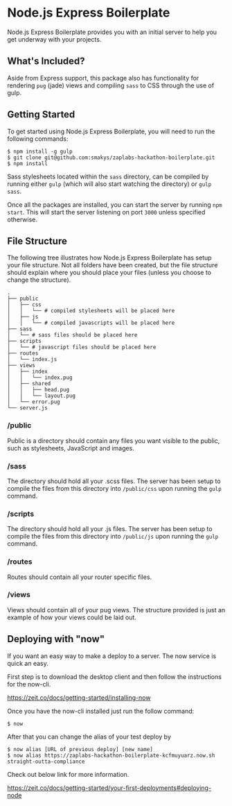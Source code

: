 # Node.js Express Boilerplate
Node.js Express Boilerplate provides you with an initial server to help you get
underway with your projects.

## What's Included?
Aside from Express support, this package also has functionality for rendering
`pug` (jade) views and compiling `sass` to CSS through the use of gulp.

## Getting Started
To get started using Node.js Express Boilerplate, you will need to run the
following commands:

```
$ npm install -g gulp
$ git clone git@github.com:smakys/zaplabs-hackathon-boilerplate.git
$ npm install
```

Sass stylesheets located within the `sass` directory, can be compiled by running
either `gulp` (which will also start watching the directory) or `gulp sass`.

Once all the packages are installed, you can start the server by running `npm
start`. This will start the server listening on port `3000` unless specified
otherwise.

## File Structure
The following tree illustrates how Node.js Express Boilerplate has setup your
file structure. Not all folders have been created, but the file structure should
explain where you should place your files (unless you choose to change the
structure).

```
.
├── public
│   ├── css
│   │   └── # compiled stylesheets will be placed here
│   ├── js
│   │   └── # compiled javascripts will be placed here
├── sass
│   └── # sass files should be placed here
├── scripts
│   └── # javascript files should be placed here
├── routes
│   └── index.js
├── views
│   ├── index
│   │   └── index.pug
│   ├── shared
│   │   ├── head.pug
│   │   └── layout.pug
│   └── error.pug
└── server.js
```

### /public
Public is a directory should contain any files you want visible to the public,
such as stylesheets, JavaScript and images.

### /sass
The directory should hold all your .scss files. The server has been setup
to compile the files from this directory into `/public/css` upon running the
`gulp` command.

### /scripts
The directory should hold all your .js files. The server has been setup
to compile the files from this directory into `/public/js` upon running the
`gulp` command.

### /routes
Routes should contain all your router specific files.

### /views
Views should contain all of your pug views. The structure provided is just an
example of how your views could be laid out.

## Deploying with "now"
If you want an easy way to make a deploy to a server. The now service is quick an easy.

First step is to download the desktop client and then follow the instructions for the now-cli.

https://zeit.co/docs/getting-started/installing-now

Once you have the now-cli installed just run the follow command:

```
$ now
```

After that you can change the alias of your test deploy by

```
$ now alias [URL of previous deploy] [new name]
$ now alias https://zaplabs-hackathon-boilerplate-kcfmuyuarz.now.sh straight-outta-compliance
```

Check out below link for more information.

https://zeit.co/docs/getting-started/your-first-deployments#deploying-node


